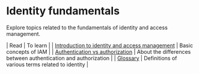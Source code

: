 # Identity fundamentals

Explore topics related to the fundamentals of identity and access management.

| Read | To learn |
| [Introduction to identity and access management]() | Basic concepts of IAM |
| [Authentication vs authorization]() | About the differences between authentication and authorization |
| [Glossary]() | Definitions of various terms related to identity |
